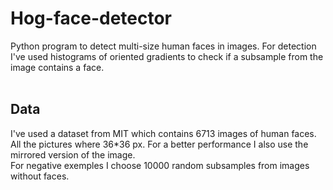 # Hog-face-detector

Python program to detect multi-size human faces in images. For detection I've used histograms of oriented gradients to check if a subsample from the image contains a face.
<br/>
<br/>
## Data
I've used a dataset from MIT which contains 6713 images of human faces. All the pictures where 36*36 px. For a better performance I also use the mirrored version of the image.
<br/>
For negative exemples I choose 10000 random subsamples from images without faces.
